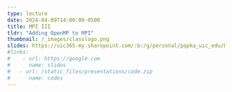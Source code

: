 ```yaml
---
type: lecture
date: 2024-04-09T14:00:00-0500
title: MPI III
tldr: "Adding OpenMP to MPI"
thumbnail: /_images/classlogo.png
slides: https://uic365-my.sharepoint.com/:b:/g/personal/papka_uic_edu/EfFZcXUE_DRAvq-Q3uCdc4kB3V-Er5sh7BUkgqHtzxGl4w?e=VCHLSf
#links: 
#    - url: https://google.com
#      name: slides
#   - url: /static_files/presentations/code.zip
#      name: codes
---
```

